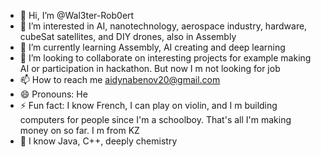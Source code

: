 - 👋 Hi, I’m @Wal3ter-Rob0ert
- 👀 I’m interested in AI, nanotechnology, aerospace industry, hardware, cubeSat satellites, and DIY drones, also in Assembly
- 🌱 I’m currently learning Assembly, AI creating and deep learning
- 💞️ I’m looking to collaborate on interesting projects for example making AI or participation in hackathon. But now I m not looking for job
- 📫 How to reach me aidynabenov20@gmail.com
- 😄 Pronouns: He
- ⚡ Fun fact: I know French, I can play on violin, and I m building computers for people since I'm a schoolboy. That's all I'm making money on so far. I m from KZ
- 🧠 I know Java, C++, deeply chemistry
<!---
Wal3ter-Rob0ert/Wal3ter-Rob0ert is a ✨ special ✨ repository because its `README.md` (this file) appears on your GitHub profile.
You can click the Preview link to take a look at your changes.
--->
